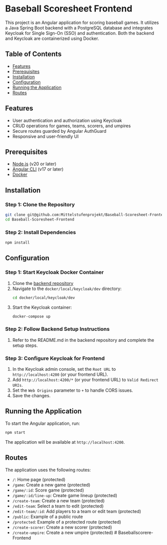 # Baseball Scoresheet Frontend

This project is an Angular application for scoring baseball games. It utilizes a Java Spring Boot backend with a PostgreSQL database and integrates Keycloak for Single Sign-On (SSO) and authentication. Both the backend and Keycloak are containerized using Docker.

## Table of Contents

- [Features](#features)
- [Prerequisites](#prerequisites)
- [Installation](#installation)
- [Configuration](#configuration)
- [Running the Application](#running-the-application)
- [Routes](#routes)

## Features

- User authentication and authorization using Keycloak
- CRUD operations for games, teams, scorers, and umpires
- Secure routes guarded by Angular AuthGuard
- Responsive and user-friendly UI

## Prerequisites

- [Node.js](https://nodejs.org/) (v20 or later)
- [Angular CLI](https://angular.io/cli) (v17 or later)
- [Docker](https://www.docker.com/)

## Installation

### Step 1: Clone the Repository

```bash
git clone git@github.com:Mittelstufenprojekt/Baseball-Scoresheet-Frontend.git
cd Baseball-Scoresheet-Frontend
```

### Step 2: Install Dependencies

```bash
npm install
```

## Configuration

### Step 1: Start Keycloak Docker Container

1. Clone the [backend repository](https://github.com/Mittelstufenprojekt/Baseball-Scoresheet-Backend)
2. Navigate to the `docker/local/keycloak/dev` directory:
   ```bash
   cd docker/local/keycloak/dev
   ```
3. Start the Keycloak container:
   ```bash
   docker-compose up
   ```

### Step 2: Follow Backend Setup Instructions

1. Refer to the README.md in the backend repository and complete the setup steps.

### Step 3: Configure Keycloak for Frontend

1. In the Keycloak admin console, set the `Root URL` to `http://localhost:4200` (or your frontend URL).
2. Add `http://localhost:4200/*` (or your frontend URL) to `Valid Redirect URIs`.
3. Set the `Web Origins` parameter to `+` to handle CORS issues.
4. Save the changes.

## Running the Application

To start the Angular application, run:

```bash
npm start
```

The application will be available at `http://localhost:4200`.

## Routes

The application uses the following routes:

- `/`: Home page (protected)
- `/game`: Create a new game (protected)
- `/game/:id`: Score game (protected)
- `/game/:id/line-up`: Create game lineup (protected)
- `/create-team`: Create a new team (protected)
- `/edit-team`: Select a team to edit (protected)
- `/edit-team/:id`: Add players to a team or edit team (protected)
- `/public`: Example of a public route
- `/protected`: Example of a protected route (protected)
- `/create-scorer`: Create a new scorer (protected)
- `/create-umpire`: Create a new umpire (protected)
#   B a s e b a l l s c o r e r e - F r o n t e n d  
 